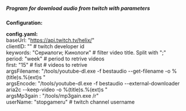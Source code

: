 ##### Program for download audio from twitch with parameters

**Configuration:**

**config.yaml:**  
baseUrl: "https://api.twitch.tv/helix/"  
clientID: ""  # twitch developer id  
keywords: "Сериалоги; Кинологи" #  filter video title. Split with ";"  
period: "week" #  period to retrive videos  
first: "15" # fist # videos to retrive  
argsFilename: "/tools/youtube-dl.exe -f bestaudio --get-filename -o %(title)s.%(ext)s "  
argsEncode: "/tools/youtube-dl.exe -f bestaudio --external-downloader aria2c --keep-video -o %(title)s.%(ext)s "  
argsMp3gain : "/tools/mp3gain.exe /r"  
userName: "stopgameru"  # twitch channel username  
